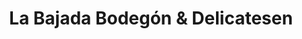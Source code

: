 ---
title: "La Bajada Bodegón & Delicatesen"
url: /posadas/la-bajada-bodegon-und-delicatesen/
shop: Getränke
---